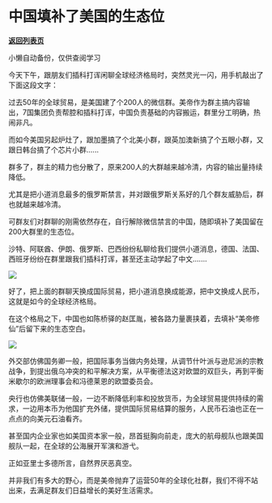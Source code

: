 # 中国填补了美国的生态位

[**返回列表页**](/gzh/政事堂2019)

小懒自动备份，仅供查阅学习

今天下午，跟朋友们插科打诨闲聊全球经济格局时，突然灵光一闪，用手机敲出了下面这段文字：

过去50年的全球贸易，是美国建了个200人的微信群。美帝作为群主搞内容输出，7国集团负责帮腔和插科打诨，中国负责基础的内容搬运，群里分工明确，热闹非凡。  

而如今美国另起炉灶了，跟加墨搞了个北美小群，跟英加澳新搞了个五眼小群，又跟日韩台搞了个芯片小群......

群多了，群主的精力也分散了，原来200人的大群越来越冷清，内容的输出量持续降低。

尤其是把小道消息最多的俄罗斯禁言，并对跟俄罗斯关系好的几个群友威胁后，群也就越来越冷清。

可群友们对群聊的刚需依然存在，自行解除微信禁言的中国，随即填补了美国留在200大群里的生态位。

沙特、阿联酋、伊朗、俄罗斯、巴西纷纷私聊给我们提供小道消息，德国、法国、西班牙纷纷在群里跟我们插科打诨，甚至还主动学起了中文.......

![](https://mmbiz.qpic.cn/mmbiz_png/rxhS23yu8cOTnosFGceSpTIdo0Fwp5XGvic0Z0lvkRrGvKB30xLic6ZjcbBwPlcHxM5XCBHibXcMTQBlcWyCiaTLEg/640?wx_fmt=png)

好了，把上面的群聊天换成国际贸易，把小道消息换成能源，把中文换成人民币，这就是如今的全球经济格局。  

在这个格局之下，中国也如陈桥驿的赵匡胤，被各路力量裹挟着，去填补“美帝修仙”后留下来的生态空白。

![](https://mmbiz.qpic.cn/mmbiz_jpg/rxhS23yu8cOTnosFGceSpTIdo0Fwp5XG3HQ8E8kmGeCz3jhib6yAeb1wwr7UticbXLib71yibW5vd2Ppicbh52iakKlw/640?wx_fmt=jpeg)

外交部仿佛国务卿一般，把国际事务当做内务处理，从调节什叶派与逊尼派的宗教战争，到提出俄乌冲突的和平解决方案，从平衡德法这对欧盟的双巨头，再到平衡米歇尔的欧洲理事会和冯德莱恩的欧盟委员会。

央行也仿佛美联储一般，一边不断降低利率和投放货币，为全球贸易提供持续的需求，一边用本币为他国扩充外储，提供国际贸易结算的服务，人民币石油也正在一点点的向美元石油看齐。

甚至国内企业家也如美国资本家一般，昂首挺胸向前走，庞大的航母舰队也跟美国舰队一起，在全球的公海展开军演和游弋。

正如亚里士多德所言，自然界厌恶真空。

并非我们有多大的野心，而是美帝抛弃了运营50年的全球化社群，我们不得不站出来，去满足群友们日益增长的美好生活需求。

